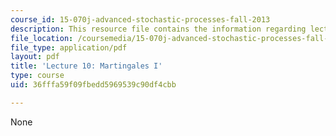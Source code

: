 ```yaml
---
course_id: 15-070j-advanced-stochastic-processes-fall-2013
description: This resource file contains the information regarding lecture 10.
file_location: /coursemedia/15-070j-advanced-stochastic-processes-fall-2013/36fffa59f09fbedd5969539c90df4cbb_MIT15_070JF13_Lec10.pdf
file_type: application/pdf
layout: pdf
title: 'Lecture 10: Martingales I'
type: course
uid: 36fffa59f09fbedd5969539c90df4cbb

---
```

None